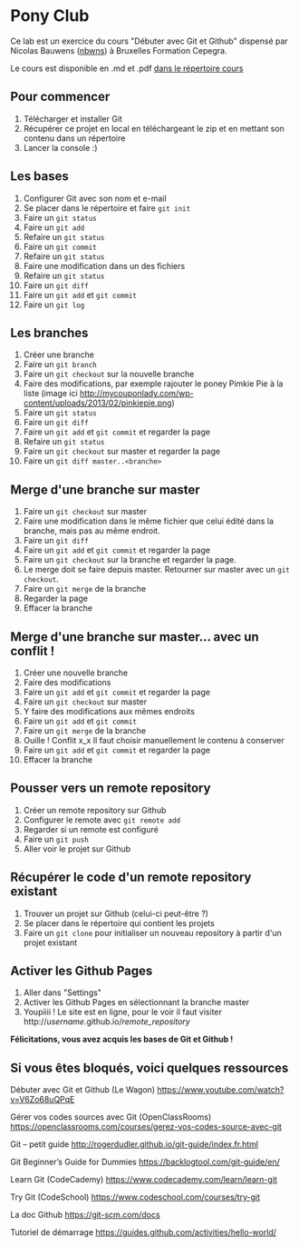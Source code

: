 # Pony Club

Ce lab est un exercice du cours "Débuter avec Git et Github" dispensé par Nicolas Bauwens ([nbwns](https://github.com/nbwns)) à Bruxelles Formation Cepegra.

Le cours est disponible en .md et .pdf [dans le répertoire cours](cours/)

## Pour commencer

1. Télécharger et installer Git
2. Récupérer ce projet en local en téléchargeant le zip et en mettant son contenu dans un répertoire 
3. Lancer la console :)

## Les bases

1. Configurer Git avec son nom et e-mail
2. Se placer dans le répertoire et faire `git init`
3. Faire un `git status`
4. Faire un `git add`
5. Refaire un `git status`
6. Faire un `git commit`
7. Refaire un `git status`
8. Faire une modification dans un des fichiers
9. Refaire un `git status`
10. Faire un `git diff`
11. Faire un `git add` et `git commit`
12. Faire un `git log`

## Les branches

1. Créer une branche
2. Faire un `git branch`
3. Faire un `git checkout` sur la nouvelle branche
4. Faire des modifications, par exemple rajouter le poney Pimkie Pie à la liste (image ici http://mycouponlady.com/wp-content/uploads/2013/02/pinkiepie.png)
5. Faire un `git status`
6. Faire un `git diff`
7. Faire un `git add` et `git commit` et regarder la page
8. Refaire un `git status`
9. Faire un `git checkout` sur master et regarder la page
10. Faire un `git diff master..<branche>`

## Merge d'une branche sur master

1. Faire un `git checkout` sur master
2. Faire une modification dans le même fichier que celui édité dans la branche, mais pas au même endroit.
3. Faire un `git diff`
4. Faire un `git add` et `git commit` et regarder la page
5. Faire un `git checkout` sur la branche et regarder la page.
6. Le merge doit se faire depuis master. Retourner sur master avec un `git checkout`.
7. Faire un `git merge` de la branche
8. Regarder la page
6. Effacer la branche

## Merge d'une branche sur master... avec un conflit !

1. Créer une nouvelle branche
2. Faire des modifications
3. Faire un `git add` et `git commit` et regarder la page
4. Faire un `git checkout` sur master
5. Y faire des modifications aux mêmes endroits
6. Faire un `git add` et `git commit`
7. Faire un `git merge` de la branche
8. Ouille ! Conflit x_x Il faut choisir manuellement le contenu à conserver
9. Faire un `git add` et `git commit` et regarder la page
10. Effacer la branche

## Pousser vers un remote repository

1. Créer un remote repository sur Github
2. Configurer le remote avec `git remote add`
3. Regarder si un remote est configuré 
4. Faire un `git push`
5. Aller voir le projet sur Github

## Récupérer le code d'un remote repository existant

1. Trouver un projet sur Github (celui-ci peut-être ?)
2. Se placer dans le répertoire qui contient les projets
3. Faire un `git clone` pour initialiser un nouveau repository à partir d'un projet existant

## Activer les Github Pages

1. Aller dans "Settings"
2. Activer les Github Pages en sélectionnant la branche master
3. Youpiiii ! Le site est en ligne, pour le voir il faut visiter http://*username*.github.io/*remote_repository*

**Félicitations, vous avez acquis les bases de Git et Github !** 

## Si vous êtes bloqués, voici quelques ressources

Débuter avec Git et Github (Le Wagon)
https://www.youtube.com/watch?v=V6Zo68uQPqE 

Gérer vos codes sources avec Git (OpenClassRooms)
https://openclassrooms.com/courses/gerez-vos-codes-source-avec-git 

Git – petit guide
http://rogerdudler.github.io/git-guide/index.fr.html 

Git Beginner’s Guide for Dummies
https://backlogtool.com/git-guide/en/ 

Learn Git (CodeCademy)
https://www.codecademy.com/learn/learn-git 

Try Git (CodeSchool)
https://www.codeschool.com/courses/try-git 

La doc Github
https://git-scm.com/docs 

Tutoriel de démarrage
https://guides.github.com/activities/hello-world/ 
